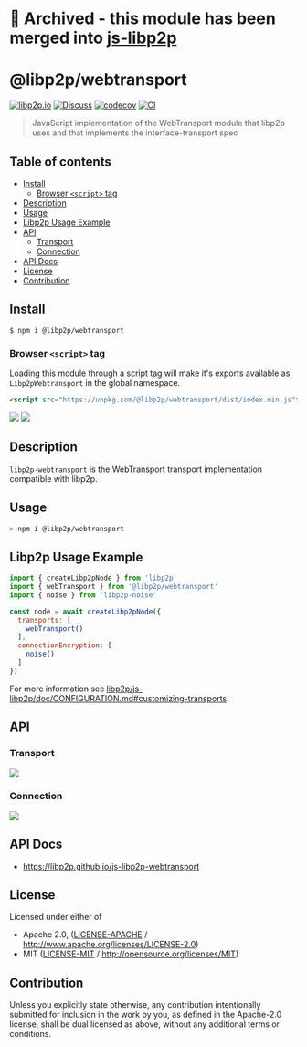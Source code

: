 # 📁 Archived - this module has been merged into [js-libp2p](https://github.com/libp2p/js-libp2p/tree/master/packages/transport-webtransport)

# @libp2p/webtransport <!-- omit in toc -->

[![libp2p.io](https://img.shields.io/badge/project-libp2p-yellow.svg?style=flat-square)](http://libp2p.io/)
[![Discuss](https://img.shields.io/discourse/https/discuss.libp2p.io/posts.svg?style=flat-square)](https://discuss.libp2p.io)
[![codecov](https://img.shields.io/codecov/c/github/libp2p/js-libp2p-webtransport.svg?style=flat-square)](https://codecov.io/gh/libp2p/js-libp2p-webtransport)
[![CI](https://img.shields.io/github/actions/workflow/status/libp2p/js-libp2p-webtransport/js-test-and-release.yml?branch=main\&style=flat-square)](https://github.com/libp2p/js-libp2p-webtransport/actions/workflows/js-test-and-release.yml?query=branch%3Amain)

> JavaScript implementation of the WebTransport module that libp2p uses and that implements the interface-transport spec

## Table of contents <!-- omit in toc -->

- [Install](#install)
  - [Browser `<script>` tag](#browser-script-tag)
- [Description](#description)
- [Usage](#usage)
- [Libp2p Usage Example](#libp2p-usage-example)
- [API](#api)
  - [Transport](#transport)
  - [Connection](#connection)
- [API Docs](#api-docs)
- [License](#license)
- [Contribution](#contribution)

## Install

```console
$ npm i @libp2p/webtransport
```

### Browser `<script>` tag

Loading this module through a script tag will make it's exports available as `Libp2pWebtransport` in the global namespace.

```html
<script src="https://unpkg.com/@libp2p/webtransport/dist/index.min.js"></script>
```

[![](https://raw.githubusercontent.com/libp2p/interface-transport/master/img/badge.png)](https://github.com/libp2p/interface-transport)
[![](https://raw.githubusercontent.com/libp2p/interface-connection/master/img/badge.png)](https://github.com/libp2p/interface-connection)

## Description

`libp2p-webtransport` is the WebTransport transport implementation compatible with libp2p.

## Usage

```sh
> npm i @libp2p/webtransport
```

## Libp2p Usage Example

```js
import { createLibp2pNode } from 'libp2p'
import { webTransport } from '@libp2p/webtransport'
import { noise } from 'libp2p-noise'

const node = await createLibp2pNode({
  transports: [
    webTransport()
  ],
  connectionEncryption: [
    noise()
  ]
})
```

For more information see [libp2p/js-libp2p/doc/CONFIGURATION.md#customizing-transports](https://github.com/libp2p/js-libp2p/blob/master/doc/CONFIGURATION.md#customizing-transports).

## API

### Transport

[![](https://raw.githubusercontent.com/libp2p/interface-transport/master/img/badge.png)](https://github.com/libp2p/interface-transport)

### Connection

[![](https://raw.githubusercontent.com/libp2p/interface-connection/master/img/badge.png)](https://github.com/libp2p/interface-connection)

## API Docs

- <https://libp2p.github.io/js-libp2p-webtransport>

## License

Licensed under either of

- Apache 2.0, ([LICENSE-APACHE](LICENSE-APACHE) / <http://www.apache.org/licenses/LICENSE-2.0>)
- MIT ([LICENSE-MIT](LICENSE-MIT) / <http://opensource.org/licenses/MIT>)

## Contribution

Unless you explicitly state otherwise, any contribution intentionally submitted for inclusion in the work by you, as defined in the Apache-2.0 license, shall be dual licensed as above, without any additional terms or conditions.

